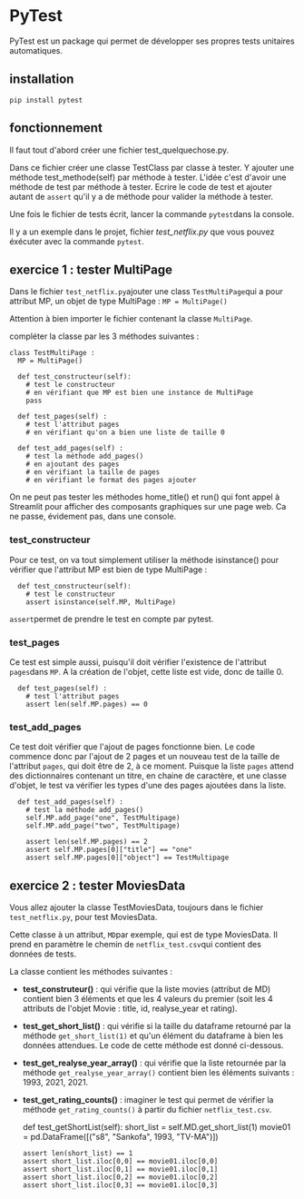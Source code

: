 # PyTest

PyTest est un package qui permet de développer ses propres tests unitaires automatiques.

## installation
`pip install pytest`

## fonctionnement
Il faut tout d'abord créer une fichier test_quelquechose.py.

Dans ce fichier créer une classe TestClass par classe à tester.
Y ajouter une méthode test_methode(self) par méthode à tester. L'idée c'est d'avoir une méthode de test par méthode à tester.
Ecrire le code de test et ajouter autant de `assert` qu'il y a de méthode pour valider la méthode à tester. 

Une fois le fichier de tests écrit, lancer la commande `pytest`dans la console.

Il y a un exemple dans le projet, fichier *test_netflix.py* que vous pouvez éxécuter avec la commande `pytest`.

## exercice 1 : tester MultiPage

Dans le fichier `test_netflix.py`ajouter une class `TestMultiPage`qui a pour attribut MP, un objet de type MultiPage : 
`
  MP = MultiPage()
`

Attention à bien importer le fichier contenant la classe `MultiPage`.

compléter la classe par les 3 méthodes suivantes :

    class TestMultiPage :
      MP = MultiPage()
    
      def test_constructeur(self):
        # test le constructeur
        # en vérifiant que MP est bien une instance de MultiPage
        pass
        
      def test_pages(self) :
        # test l'attribut pages
        # en vérifiant qu'on a bien une liste de taille 0
    
      def test_add_pages(self) :
        # test la méthode add_pages()
        # en ajoutant des pages 
        # en vérifiant la taille de pages
        # en vérifiant le format des pages ajouter

On ne peut pas tester les méthodes home_title() et run() qui font appel à Streamlit pour afficher des composants graphiques sur une page web. Ca ne passe, évidement pas, dans une console.

### test_constructeur
Pour ce test, on va tout simplement utiliser la méthode isinstance() pour vérifier que l'attribut MP est bien de type MultiPage :

      def test_constructeur(self):
        # test le constructeur
        assert isinstance(self.MP, MultiPage)

`assert`permet de prendre le test en compte par pytest.

### test_pages
Ce test est simple aussi, puisqu'il doit vérifier l'existence de l'attribut `pages`dans `MP`. A la création de l'objet, cette liste est vide, donc de taille 0.

      def test_pages(self) :
        # test l'attribut pages
        assert len(self.MP.pages) == 0

### test_add_pages
Ce test doit vérifier que l'ajout de pages fonctionne bien. Le code commence donc par l'ajout de 2 pages et un nouveau test de la taille de l'attribut `pages`, qui doit être de 2, à ce moment.
Puisque la liste `pages` attend des dictionnaires contenant un titre, en chaine de caractère, et une classe d'objet, le test va vérifier les types d'une des pages ajoutées dans la liste.

      def test_add_pages(self) :
        # test la méthode add_pages()
        self.MP.add_page("one", TestMultipage)
        self.MP.add_page("two", TestMultipage)
        
        assert len(self.MP.pages) == 2
        assert self.MP.pages[0]["title"] == "one"
        assert self.MP.pages[0]["object"] == TestMultipage 

## exercice 2 : tester MoviesData
Vous allez ajouter la classe TestMoviesData, toujours dans le fichier `test_netflix.py`, pour test MoviesData.

Cette classe à un attribut, `MD`par exemple, qui est de type MoviesData. Il prend en paramètre le chemin de `netflix_test.csv`qui contient des données de tests.

La classe contient les méthodes suivantes : 
- **test_construteur()** : qui vérifie que la liste movies (attribut de MD) contient bien 3 éléments et que les 4 valeurs du premier (soit les 4 attributs de l'objet Movie : title, id, realyse_year et rating).
- **test_get_short_list()** : qui vérifie si la taille du dataframe retourné par la méthode `get_short_list(1)` et qu'un élément du dataframe à bien les données attendues. Le code de cette méthode est donné ci-dessous.
- **test_get_realyse_year_array()** : qui vérifie que la liste retournée par la méthode `get_realyse_year_array()` contient bien les éléments suivants : 1993, 2021, 2021.
- **test_get_rating_counts()** : imaginer le test qui permet de vérifier la méthode `get_rating_counts()` à partir du fichier `netflix_test.csv`.

    def test_getShortList(self):
      short_list = self.MD.get_short_list(1)
      movie01 = pd.DataFrame([("s8", "Sankofa", 1993, "TV-MA")])
      
      assert len(short_list) == 1
      assert short_list.iloc[0,0] == movie01.iloc[0,0]
      assert short_list.iloc[0,1] == movie01.iloc[0,1]
      assert short_list.iloc[0,2] == movie01.iloc[0,2]
      assert short_list.iloc[0,3] == movie01.iloc[0,3]




